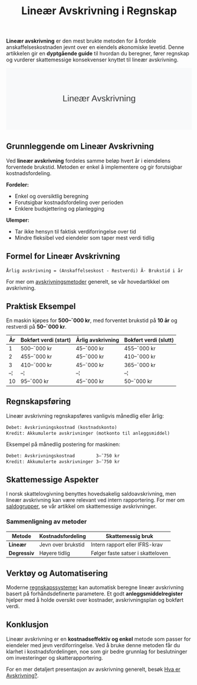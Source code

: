 ﻿---
title: "Lineær Avskrivning i Regnskap"
seoTitle: "Lineær Avskrivning i Regnskap"
description: '**Lineær avskrivning** er den mest brukte metoden for å fordele anskaffelseskostnaden jevnt over en eiendels økonomiske levetid. Denne artikkelen gir en **dy...'
---

**Lineær avskrivning** er den mest brukte metoden for å fordele anskaffelseskostnaden jevnt over en eiendels økonomiske levetid. Denne artikkelen gir en **dyptgående guide** til hvordan du beregner, fører regnskap og vurderer skattemessige konsekvenser knyttet til lineær avskrivning.

![Illustrasjon av Lineær Avskrivning](lineaer-avskrivning-image.svg)

## Grunnleggende om Lineær Avskrivning

Ved **lineær avskrivning** fordeles samme beløp hvert år i eiendelens forventede brukstid. Metoden er enkel å implementere og gir forutsigbar kostnadsfordeling.

**Fordeler:**
* Enkel og oversiktlig beregning
* Forutsigbar kostnadsfordeling over perioden
* Enklere budsjettering og planlegging

**Ulemper:**
* Tar ikke hensyn til faktisk verdiforringelse over tid
* Mindre fleksibel ved eiendeler som taper mest verdi tidlig

## Formel for Lineær Avskrivning

```text
Årlig avskrivning = (Anskaffelseskost - Restverdi) Ã· Brukstid i år
```

For mer om [avskrivningsmetoder](/blogs/regnskap/hva-er-avskrivning "Hva er Avskrivning i Regnskap?") generelt, se vår hovedartikkel om avskrivning.

## Praktisk Eksempel

En maskin kjøpes for **500–¯000 kr**, med forventet brukstid på **10 år** og restverdi på **50–¯000 kr**.

| År | Bokført verdi (start) | Årlig avskrivning | Bokført verdi (slutt) |
|----|-----------------------|-------------------|-----------------------|
| 1  | 500–¯000 kr            | 45–¯000 kr         | 455–¯000 kr            |
| 2  | 455–¯000 kr            | 45–¯000 kr         | 410–¯000 kr            |
| 3  | 410–¯000 kr            | 45–¯000 kr         | 365–¯000 kr            |
| –¦  | –¦                     | –¦                 | –¦                     |
| 10 | 95–¯000 kr             | 45–¯000 kr         | 50–¯000 kr             |

## Regnskapsføring

Lineær avskrivning regnskapsføres vanligvis månedlig eller årlig:

```text
Debet: Avskrivningskostnad (kostnadskonto)
Kredit: Akkumulerte avskrivninger (motkonto til anleggsmiddel)
```

Eksempel på månedlig postering for maskinen:

```text
Debet: Avskrivningskostnad        3–¯750 kr
Kredit: Akkumulerte avskrivninger 3–¯750 kr
```

## Skattemessige Aspekter

I norsk skattelovgivning benyttes hovedsakelig saldoavskrivning, men lineær avskrivning kan være relevant ved intern rapportering. For mer om [saldogrupper](/blogs/regnskap/hva-er-saldoavskrivning "Hva er Saldoavskrivning i Regnskap?"), se vår artikkel om skattemessige avskrivninger.

### Sammenligning av metoder

| Metode             | Kostnadsfordeling | Skattemessig bruk                 |
|--------------------|-------------------|-----------------------------------|
| **Lineær**         | Jevn over brukstid| Intern rapport eller IFRS-krav     |
| **Degressiv**      | Høyere tidlig      | Følger faste satser i skatteloven |

## Verktøy og Automatisering

Moderne [regnskapssystemer](/blogs/regnskap/fakturaprogram "Fakturaprogram og Regnskapssystemer") kan automatisk beregne lineær avskrivning basert på forhåndsdefinerte parametere. Et godt **anleggsmiddelregister** hjelper med å holde oversikt over kostnader, avskrivningsplan og bokført verdi.

## Konklusjon

Lineær avskrivning er en **kostnadseffektiv og enkel** metode som passer for eiendeler med jevn verdiforringelse. Ved å bruke denne metoden får du klarhet i kostnadsfordelingen, noe som gir bedre grunnlag for beslutninger om investeringer og skatterapportering.

For en mer detaljert presentasjon av avskrivning generelt, besøk [Hva er Avskrivning?](/blogs/regnskap/hva-er-avskrivning "Hva er Avskrivning i Regnskap?").










